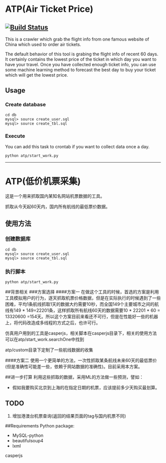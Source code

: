 # ATP(Air Ticket Price)

[![Build Status](https://travis-ci.org/krizex/ATP.svg)](https://travis-ci.org/krizex/ATP)
-----

This is a crawler which grab the flight info from one famous website of China which used to order air tickets. 

The default behavior of this tool is grabing the flight info of recent 60 days. It certainly contains the lowest price of the ticket in which day you want to have your travel. Once you have collected enough ticket info, you can use some machine learning method to forecast the best day to buy your ticket which will get the lowest price.

## Usage
### Create database
```
cd db
mysql> source create_user.sql
mysql> source create_tbl.sql
```

### Execute
You can add this task to crontab if you want to collect data once a day.
```
python atp/start_work.py
```

---


# ATP(低价机票采集)
这是一个用来抓取国内某知名网站机票数据的工具。

抓取从今天起60天内，国内所有航线的最低票价数据。

## 使用方法
### 创建数据库
```
cd db
mysql> source create_user.sql
mysql> source create_tbl.sql
```

### 执行脚本
```
python atp/start_work.py
```


##背景相关
###方案选择
####方案一
在做这个工具的时候，首选的方案是利用工具模拟用户的行为，逐天抓取机票价格数据，但是在实际执行的时候遇到了一些困难，平均1条航线抓取1天的数据大约需要10秒，而全国149个主要城市之间的航线有149 * 149=22201条，这样抓取所有航线60天的数据需要10 * 22201 * 60 = 13320600 =154天。所以这个方案目前来看还不可行，但是在性能好一些的机器上，将代码改造成多线程的方式之后，也许可行。

仿真用户用到的工具是casperjs，相关脚本在casperjs目录下，相关的使用方法可以在atp/start_work.searchOne中找到

atp/custom目录下定制了一些航线数据的收集

####方案二
使用一个更简单的方法，一次性抓取某条航线未来60天的最低票价(但是准确性可能差一些，依赖于网站数据的准确性)。目前采用本方案。

##进一步打算
利用这些抓取的数据，采用ML的方法做一些预测，譬如：  

* 假如我要购买北京到上海的在指定日期的机票，应该提前多少天购买最划算。

## TODO
1. 增加港澳台机票查询(返回的结果页面的tag与国内机票不同)

##Requirements
Python package:

*  MySQL-python
*  beautifulsoup4
*  lxml

casperjs








